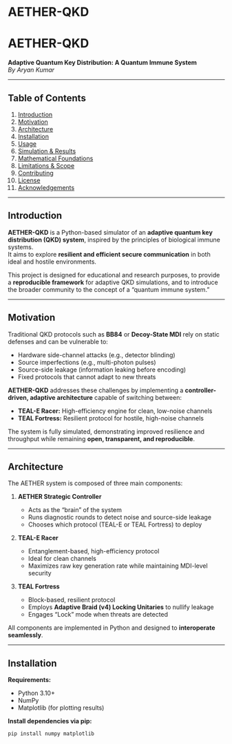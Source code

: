 # AETHER-QKD
# AETHER-QKD

**Adaptive Quantum Key Distribution: A Quantum Immune System**  
*By Aryan Kumar*

---

## Table of Contents

1. [Introduction](#introduction)  
2. [Motivation](#motivation)  
3. [Architecture](#architecture)  
4. [Installation](#installation)  
5. [Usage](#usage)  
6. [Simulation & Results](#simulation--results)  
7. [Mathematical Foundations](#mathematical-foundations)  
8. [Limitations & Scope](#limitations--scope)  
9. [Contributing](#contributing)  
10. [License](#license)  
11. [Acknowledgements](#acknowledgements)  

---

## Introduction

**AETHER-QKD** is a Python-based simulator of an **adaptive quantum key distribution (QKD) system**, inspired by the principles of biological immune systems.  
It aims to explore **resilient and efficient secure communication** in both ideal and hostile environments.

This project is designed for educational and research purposes, to provide a **reproducible framework** for adaptive QKD simulations, and to introduce the broader community to the concept of a “quantum immune system.”

---

## Motivation

Traditional QKD protocols such as **BB84** or **Decoy-State MDI** rely on static defenses and can be vulnerable to:

- Hardware side-channel attacks (e.g., detector blinding)  
- Source imperfections (e.g., multi-photon pulses)  
- Source-side leakage (information leaking before encoding)  
- Fixed protocols that cannot adapt to new threats  

**AETHER-QKD** addresses these challenges by implementing a **controller-driven, adaptive architecture** capable of switching between:

- **TEAL-E Racer:** High-efficiency engine for clean, low-noise channels  
- **TEAL Fortress:** Resilient protocol for hostile, high-noise channels  

The system is fully simulated, demonstrating improved resilience and throughput while remaining **open, transparent, and reproducible**.

---

## Architecture

The AETHER system is composed of three main components:

1. **AETHER Strategic Controller**  
   - Acts as the “brain” of the system  
   - Runs diagnostic rounds to detect noise and source-side leakage  
   - Chooses which protocol (TEAL-E or TEAL Fortress) to deploy  

2. **TEAL-E Racer**  
   - Entanglement-based, high-efficiency protocol  
   - Ideal for clean channels  
   - Maximizes raw key generation rate while maintaining MDI-level security  

3. **TEAL Fortress**  
   - Block-based, resilient protocol  
   - Employs **Adaptive Braid (v4) Locking Unitaries** to nullify leakage  
   - Engages “Lock” mode when threats are detected  

All components are implemented in Python and designed to **interoperate seamlessly**.

---

## Installation

**Requirements:**

- Python 3.10+  
- NumPy  
- Matplotlib (for plotting results)  

**Install dependencies via pip:**

```bash
pip install numpy matplotlib
